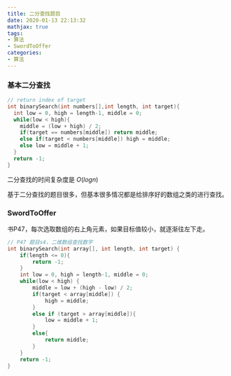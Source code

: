```yaml
---
title: 二分查找题目
date: 2020-01-13 22:13:32
mathjax: true
tags:
- 算法
- SwordToOffer
categories:
- 算法
---
```


### 基本二分查找

```c++
// return index of target
int binarySearch(int numbers[],int length, int target){
  int low = 0, high = length-1, middle = 0;
  while(low < high){
    middle = (low + high) / 2;
    if(target == numbers[middle]) return middle;
    else if(target < numbers[middle]) high = middle;
    else low = middle + 1;
  }
  return -1;
}
```

二分查找的时间复杂度是 $O(logn)$

基于二分查找的题目很多，但基本很多情况都是给排序好的数组之类的进行查找。



### SwordToOffer

书P47，每次选取数组的右上角元素，如果目标值较小，就逐渐往左下走。

```c++
// P47 题目s4，二维数组查找数字
int binarySearch(int array[], int length, int target) {
    if(length <= 0){
        return -1;
    }
    int low = 0, high = length-1, middle = 0;
    while(low < high) {
        middle = low + (high - low) / 2;
        if(target < array[middle]) {
            high = middle;
        }
        else if (target > array[middle]){
            low = middle + 1;
        }
        else{
            return middle;
        }
    }
    return -1;
}

```



